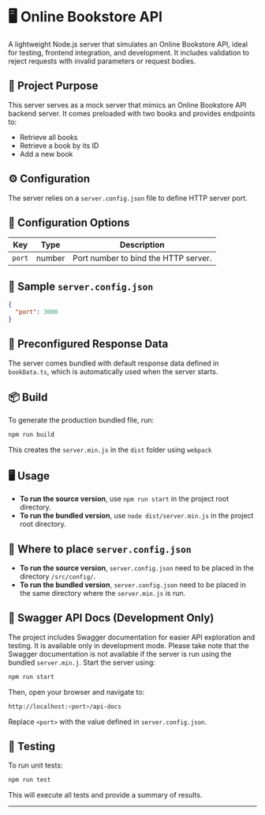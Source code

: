 # 🖥️ Online Bookstore API

A lightweight Node.js server that simulates an Online Bookstore API, ideal for testing, frontend integration, and development. It includes validation to reject requests with invalid parameters or request bodies.


## 📁 Project Purpose

This server serves as a mock server that mimics an Online Bookstore API backend server. It comes preloaded with two books and provides endpoints to: 

- Retrieve all books
- Retrieve a book by its ID
- Add a new book

## ⚙️ Configuration

The server relies on a `server.config.json` file to define HTTP server port.


## 🧰 Configuration Options

| Key            | Type    | Description                                                                             |
| -------------- | ------- | --------------------------------------------------------------------------------------- |
| `port`         | number  | Port number to bind the HTTP server. |

## 📄 Sample `server.config.json`

```json
{
  "port": 3000
}
```


## 📄 Preconfigured Response Data
The server comes bundled with default response data defined in `bookData.ts`, which is automatically used when the server starts.


## 📦 Build

To generate the production bundled file, run:

```bash
npm run build
```

This creates the `server.min.js` in the `dist` folder using `webpack`


## 🖥️ Usage

* **To run the source version**, use `npm run start` in the project root directory.
* **To run the bundled version**, use `node dist/server.min.js` in the project root directory.


## 📁 Where to place `server.config.json`

* **To run the source version**, `server.config.json` need to be placed in the directory `/src/config/`.
* **To run the bundled version**, `server.config.json` need to be placed in the same directory where the `server.min.js` is run.

## 📘 Swagger API Docs (Development Only)

The project includes Swagger documentation for easier API exploration and testing. It is available only in development mode. Please take note that the Swagger documentation is not available if the server is run using the bundled `server.min.j`. Start the server using:

```bash
npm run start
```

Then, open your browser and navigate to:

```bash
http://localhost:<port>/api-docs
```

Replace `<port>` with the value defined in `server.config.json`.

## 🧪 Testing
To run unit tests:

```bash
npm run test
```

This will execute all tests and provide a summary of results.

---
